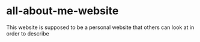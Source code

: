# all-about-me-website
 This website is supposed to be a personal website that others can look at in order to describe
